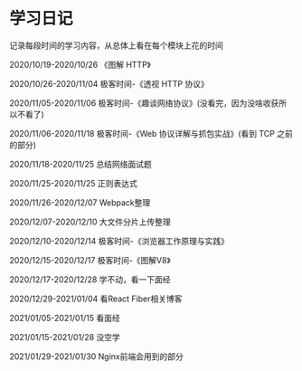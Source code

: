 # 学习日记

记录每段时间的学习内容，从总体上看在每个模块上花的时间

2020/10/19-2020/10/26    			        《图解 HTTP》

2020/10/26-2020/11/04				 极客时间-《透视 HTTP 协议》

2020/11/05-2020/11/06 				 极客时间-《趣谈网络协议》(没看完，因为没啥收获所以不看了)

2020/11/06-2020/11/18 				 极客时间-《Web 协议详解与抓包实战》(看到 TCP 之前的部分)

2020/11/18-2020/11/25 				 总结网络面试题

2020/11/25-2020/11/25     			         正则表达式

2020/11/26-2020/12/07                               Webpack整理

2020/12/07-2020/12/10                               大文件分片上传整理

2020/12/10-2020/12/14                               极客时间-《浏览器工作原理与实践》

2020/12/15-2020/12/17                               极客时间-《图解V8》

2020/12/17-2020/12/28                               学不动，看一下面经

2020/12/29-2021/01/04                               看React Fiber相关博客

2021/01/05-2021/01/15                               看面经

2021/01/15-2021/01/28                               没空学

2021/01/29-2021/01/30                               Nginx前端会用到的部分

